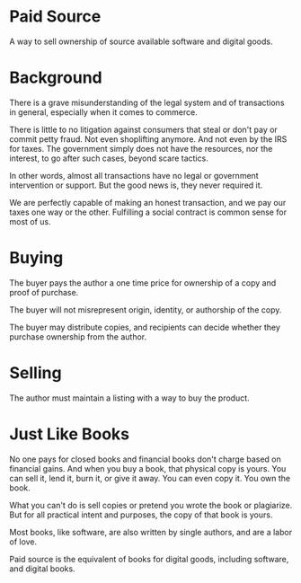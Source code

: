 # Paid Source

A way to sell ownership of source available software and digital goods.

# Background

There is a grave misunderstanding of the legal system and of transactions in general, especially when it comes to commerce.

There is little to no litigation against consumers that steal or don't pay or commit petty fraud. Not even shoplifting anymore. And not even by the IRS for taxes. The government simply does not have the resources, nor the interest, to go after such cases, beyond scare tactics.

In other words, almost all transactions have no legal or government intervention or support. But the good news is, they never required it.

We are perfectly capable of making an honest transaction, and we pay our taxes one way or the other. Fulfilling a social contract is common sense for most of us.



# Buying

The buyer pays the author a one time price for ownership of a copy and proof of purchase.

The buyer will not misrepresent origin, identity, or authorship of the copy.

The buyer may distribute copies, and recipients can decide whether they purchase ownership from the author.

# Selling

The author must maintain a listing with a way to buy the product.





# Just Like Books

No one pays for closed books and financial books don't charge based on financial gains. And when you buy a book, that physical copy is yours. You can sell it, lend it, burn it, or give it away. You can even copy it. You own the book. 

What you can't do is sell copies or pretend you wrote the book or plagiarize. But for all practical intent and purposes, the copy of that book is yours.

Most books, like software, are also written by single authors, and are a labor of love.

Paid source is the equivalent of books for digital goods, including software, and digital books.


